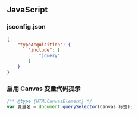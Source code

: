 <link rel="stylesheet" href="./style.css">
<script src="./script.js"></script>

## JavaScript

### jsconfig.json

```json
{
    "typeAcquisition": {
        "include": [
            "jquery"
        ]
    }
}
```

### 启用 Canvas 变量代码提示

```javascript
/** @type {HTMLCanvasElement} */
var 变量名 = document.querySelector(Canvas 标签);
```
